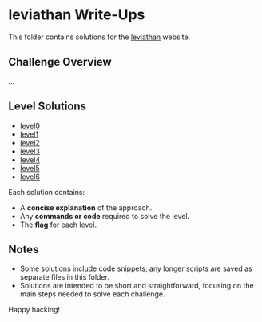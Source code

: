 # leviathan Write-Ups

This folder contains solutions for the [leviathan](https://overthewire.org/wargames/leviathan/) website. 

## Challenge Overview
...

## Level Solutions
- [level0](./level0.md) 
- [level1](./level1.md) 
- [level2](./level2.md) 
- [level3](./level3.md) 
- [level4](./level4.md) 
- [level5](./level5.md) 
- [level6](./level6.md) 


Each solution contains:
- A **concise explanation** of the approach.
- Any **commands or code** required to solve the level.
- The **flag** for each level.

## Notes
- Some solutions include code snippets; any longer scripts are saved as separate files in this folder.
- Solutions are intended to be short and straightforward, focusing on the main steps needed to solve each challenge.
  
Happy hacking!
